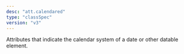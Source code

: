 ```yaml
---
desc: "att.calendared"
type: "classSpec"
version: "v3"
---
```


Attributes that indicate the calendar system of a date or other datable element.